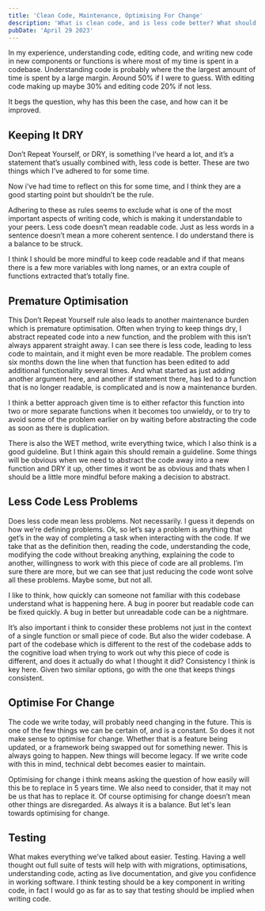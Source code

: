 ```yaml
---
title: 'Clean Code, Maintenance, Optimising For Change'
description: 'What is clean code, and is less code better? What should we be optimising for when we write code?'
pubDate: 'April 29 2023'
---
```


In my experience, understanding code, editing code, and writing new code in new components or functions is where most of my time is spent in a codebase. Understanding code is probably where the the largest amount of time is spent by a large margin. Around 50% if I were to guess. With editing code making up maybe 30% and editing code 20% if not less.

<span class="font-bold text-yellow-400">
It begs the question, why has this been the case, and how can it be improved.
</span>

## Keeping It DRY

Don’t Repeat Yourself, or DRY, is something I’ve heard a lot, and it’s a statement that’s usually combined with, less code is better. These are two things which I’ve adhered to for some time.

Now i’ve had time to reflect on this for some time, and I think they are a good starting point but shouldn’t be the rule.

Adhering to these as rules seems to exclude what is one of the most important aspects of writing code, which is making it understandable to your peers. <span class="font-bold text-teal-400">Less code doesn’t mean readable code.</span> Just as less words in a sentence doesn’t mean a more coherent sentence. I do understand there is a balance to be struck.

I think I should be more mindful to keep code readable and if that means there is a few more variables with long names, or an extra couple of functions extracted that’s totally fine.

## Premature Optimisation

This Don’t Repeat Yourself rule also leads to another maintenance burden which is premature optimisation. Often when trying to keep things dry, I abstract repeated code into a new function, and the problem with this isn’t always apparent straight away. I can see there is less code, leading to less code to maintain, and it might even be more readable. The problem comes six months down the line when that function has been edited to add additional functionality several times. And what started as just adding another argument here, and another if statement there, has led to a function that is no longer readable, is complicated and is now a maintenance burden.

I think a better approach given time is to either refactor this function into two or more separate functions when it becomes too unwieldy, or to try to avoid some of the problem earlier on by waiting before abstracting the code as soon as there is duplication.

There is also the WET method, write everything twice, which I also think is a good guideline. But I think again this should remain a guideline. Some things will be obvious when we need to abstract the code away into a new function and DRY it up, other times it wont be as obvious and thats when <span class="font-bold text-blue-400">I should be a little more mindful before making a decision to abstract.</span>

## Less Code Less Problems

Does less code mean less problems. Not necessarily. I guess it depends on how we’re defining problems. Ok, so let’s say a problem is anything that get’s in the way of completing a task when interacting with the code. If we take that as the definition then, reading the code, understanding the code, modifying the code without breaking anything, explaining the code to another, willingness to work with this piece of code are all problems. I’m sure there are more, but we can see that just reducing the code wont solve all these problems. Maybe some, but not all.

I like to think, how quickly <span class="font-bold text-green-400">can someone not familiar with this codebase understand what is happening here.</span> A bug in poorer but readable code can be fixed quickly. A bug in better but unreadable code can be a nightmare.

It’s also important i think to consider these problems not just in the context of a single function or small piece of code. But also the wider codebase. A part of the codebase which is different to the rest of the codebase adds to the cognitive load when trying to work out why this piece of code is different, and does it actually do what I thought it did? Consistency I think is key here. Given two similar options, go with the one that keeps things consistent.

## Optimise For Change

The code we write today, will probably need changing in the future. This is one of the few things we can be certain of, and is a constant. So does it not make sense to optimise for change. Whether that is a feature being updated, or a framework being swapped out for something newer. This is always going to happen. <span class="font-bold text-yellow-400">New things will become legacy.</span> If we write code with this in mind, technical debt becomes easier to maintain.

Optimising for change i think means asking the question of how easily will this be to replace in 5 years time. We also need to consider, that it may not be us that has to replace it. Of course optimising for change doesn’t mean other things are disregarded. As always it is a balance. But let's lean towards optimising for change.

## Testing

What makes everything we’ve talked about easier. Testing. Having a well thought out full suite of tests will help with with migrations, optimisations, understanding code, acting as live documentation, and give you confidence in working software. I think <span class="font-bold text-orange-400">testing should be a key component in writing code,</span> in fact I would go as far as to say that testing should be implied when writing code.
